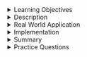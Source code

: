 
<details><summary>Learning Objectives</summary>
<br>

After completing this module, associates should be able to:
- Able to understand the purpose of scalar functions in SQL
- Explore different types of scalar functions and their uses

</details>
<details><summary>Description</summary>
<br>

Scalar functions are pre-defined functions in SQL. They operate on a single value and returns a single value. Seven common scalar functions are given as follows: 

| Scalar Function  | Description |
| ------------- | ------------- |
| UCASE()  |  Converts the value of a field to uppercase.   |
| LCASE()  |  Converts the value of a field to lowercase.   |
| MID()  | Returns the substring from the text field.  |
| LEN()  | Returns the length of the value in a text field.  |
| ROUND()  | Used to round a numeric field to the number of decimals specified.  |
| NOW()  | Returns the current system date and time.  |
| FORMAT()  | Used to format how a field is to be displayed.  |



</details>
<details><summary>Real World Application</summary>
<br>

Scalar Functions can be used to maintain records which are case-sensitive and format-sensitive.

Real world applications include:

- Bank Management system: 
    Maintaining proper bank balance in correct format.
- Employee management system: 
    Maintaining proper ID verification which can be case-sensitive.
- Captcha Manager: 
    To provide verification to enter websites needs case-sensitive inputs.


</details>
<details><summary>Implementation</summary> 

### Examples

Converting a string to uppercase:
```SQL
SELECT UCASE ("Hello World") AS UpperCase_String;  
```

| UpperCase_String   |
| -------------  |
| HELLO WORLD  |


Converting a string into lowercase:
```SQL
SELECT LCASE ("Hello World") AS LowerCase_String;  
```

| LowerCase_String   |
| -------------  |
| hello world  |

Selecting a substring of a string:
```SQL
SELECT MID ("Hello World", 4, 8) AS Substring;
```

| Substring   |
| -------------  |
| lo World |

Selecting the length of a string:
```SQL
SELECT LENGTH ("Hello World") AS String_Length;
```

| String_Length  |
| -------------  |
| 11 |

Rounding a numeric value to the number of decimals specified:
```SQL
SELECT ROUND (1560.44444, 2) AS Round_Value; 
```

| Round_Value  |
| -------------  |
| 1560.44 |


Selecting the current day and time:
```SQL
SELECT NOW () AS CurrentDateTime;  
```

| CurrentDateTime  |
| -------------  |
| 2022-07-17 08:44:36 |

Formatting a numeric value:
```SQL
SELECT FORMAT (1234.1234, 2) AS Format_Number;  
```

| Format_Number  |
| -------------  |
| 1234.12 |

</details>
<details><summary>Summary</summary> 
<br>

- Scalar functions operate on a single value and return a single value.

</details>
<details><summary>Practice Questions</summary>

[Practice Questions](./Quiz.gift)</details>
